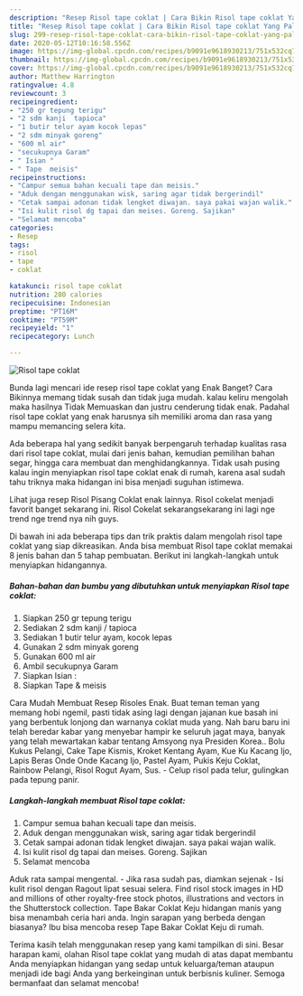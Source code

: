 ```yaml
---
description: "Resep Risol tape coklat | Cara Bikin Risol tape coklat Yang Paling Enak"
title: "Resep Risol tape coklat | Cara Bikin Risol tape coklat Yang Paling Enak"
slug: 299-resep-risol-tape-coklat-cara-bikin-risol-tape-coklat-yang-paling-enak
date: 2020-05-12T10:16:58.556Z
image: https://img-global.cpcdn.com/recipes/b9091e9618930213/751x532cq70/risol-tape-coklat-foto-resep-utama.jpg
thumbnail: https://img-global.cpcdn.com/recipes/b9091e9618930213/751x532cq70/risol-tape-coklat-foto-resep-utama.jpg
cover: https://img-global.cpcdn.com/recipes/b9091e9618930213/751x532cq70/risol-tape-coklat-foto-resep-utama.jpg
author: Matthew Harrington
ratingvalue: 4.8
reviewcount: 3
recipeingredient:
- "250 gr tepung terigu"
- "2 sdm kanji  tapioca"
- "1 butir telur ayam kocok lepas"
- "2 sdm minyak goreng"
- "600 ml air"
- "secukupnya Garam"
- " Isian "
- " Tape  meisis"
recipeinstructions:
- "Campur semua bahan kecuali tape dan meisis."
- "Aduk dengan menggunakan wisk, saring agar tidak bergerindil"
- "Cetak sampai adonan tidak lengket diwajan. saya pakai wajan walik."
- "Isi kulit risol dg tapai dan meises. Goreng. Sajikan"
- "Selamat mencoba"
categories:
- Resep
tags:
- risol
- tape
- coklat

katakunci: risol tape coklat 
nutrition: 280 calories
recipecuisine: Indonesian
preptime: "PT16M"
cooktime: "PT59M"
recipeyield: "1"
recipecategory: Lunch

---
```



![Risol tape coklat](https://img-global.cpcdn.com/recipes/b9091e9618930213/751x532cq70/risol-tape-coklat-foto-resep-utama.jpg)

Bunda lagi mencari ide resep risol tape coklat yang Enak Banget? Cara Bikinnya memang tidak susah dan tidak juga mudah. kalau keliru mengolah maka hasilnya Tidak Memuaskan dan justru cenderung tidak enak. Padahal risol tape coklat yang enak harusnya sih memiliki aroma dan rasa yang mampu memancing selera kita.

Ada beberapa hal yang sedikit banyak berpengaruh terhadap kualitas rasa dari risol tape coklat, mulai dari jenis bahan, kemudian pemilihan bahan segar, hingga cara membuat dan menghidangkannya. Tidak usah pusing kalau ingin menyiapkan risol tape coklat enak di rumah, karena asal sudah tahu triknya maka hidangan ini bisa menjadi suguhan istimewa.

Lihat juga resep Risol Pisang Coklat enak lainnya. Risol cokelat menjadi favorit banget sekarang ini. Risol Cokelat sekarangsekarang ini lagi nge trend nge trend nya nih guys.


Di bawah ini ada beberapa tips dan trik praktis dalam mengolah risol tape coklat yang siap dikreasikan. Anda bisa membuat Risol tape coklat memakai 8 jenis bahan dan 5 tahap pembuatan. Berikut ini langkah-langkah untuk menyiapkan hidangannya.

<!--inarticleads1-->

##### Bahan-bahan dan bumbu yang dibutuhkan untuk menyiapkan Risol tape coklat:

1. Siapkan 250 gr tepung terigu
1. Sediakan 2 sdm kanji / tapioca
1. Sediakan 1 butir telur ayam, kocok lepas
1. Gunakan 2 sdm minyak goreng
1. Gunakan 600 ml air
1. Ambil secukupnya Garam
1. Siapkan  Isian :
1. Siapkan  Tape &amp; meisis


Cara Mudah Membuat Resep Risoles Enak. Buat teman teman yang memang hobi ngemil, pasti tidak asing lagi dengan jajanan kue basah ini yang berbentuk lonjong dan warnanya coklat muda yang. Nah baru baru ini telah beredar kabar yang menyebar hampir ke seluruh jagat maya, banyak yang telah mewartakan kabar tentang Amsyong nya Presiden Korea.. Bolu Kukus Pelangi, Cake Tape Kismis, Kroket Kentang Ayam, Kue Ku Kacang Ijo, Lapis Beras Onde Onde Kacang Ijo, Pastel Ayam, Pukis Keju Coklat, Rainbow Pelangi, Risol Rogut Ayam, Sus. - Celup risol pada telur, gulingkan pada tepung panir. 

<!--inarticleads2-->

##### Langkah-langkah membuat Risol tape coklat:

1. Campur semua bahan kecuali tape dan meisis.
1. Aduk dengan menggunakan wisk, saring agar tidak bergerindil
1. Cetak sampai adonan tidak lengket diwajan. saya pakai wajan walik.
1. Isi kulit risol dg tapai dan meises. Goreng. Sajikan
1. Selamat mencoba


Aduk rata sampai mengental. - Jika rasa sudah pas, diamkan sejenak - Isi kulit risol dengan Ragout lipat sesuai selera. Find risol stock images in HD and millions of other royalty-free stock photos, illustrations and vectors in the Shutterstock collection. Tape Bakar Coklat Keju hidangan manis yang bisa menambah ceria hari anda. Ingin sarapan yang berbeda dengan biasanya? Ibu bisa mencoba resep Tape Bakar Coklat Keju di rumah. 

Terima kasih telah menggunakan resep yang kami tampilkan di sini. Besar harapan kami, olahan Risol tape coklat yang mudah di atas dapat membantu Anda menyiapkan hidangan yang sedap untuk keluarga/teman ataupun menjadi ide bagi Anda yang berkeinginan untuk berbisnis kuliner. Semoga bermanfaat dan selamat mencoba!
